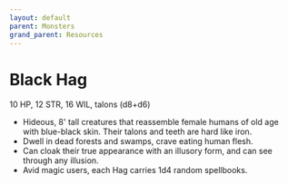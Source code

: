 ```yaml
---
layout: default
parent: Monsters
grand_parent: Resources
---
```


# Black Hag

10 HP, 12 STR, 16 WIL, talons (d8+d6)

- Hideous, 8' tall creatures that reassemble female humans of old age with blue-black skin. Their talons and teeth are hard like iron.
- Dwell in dead forests and swamps, crave eating human flesh.
- Can cloak their true appearance with an illusory form, and can see through any illusion.
- Avid magic users, each Hag carries 1d4 random spellbooks. 
